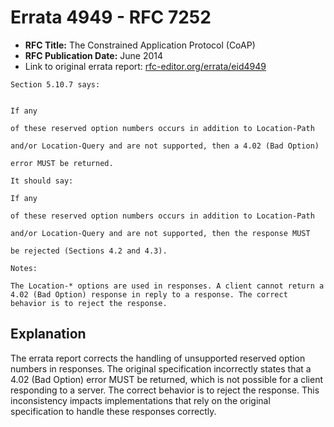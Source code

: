 # Errata 4949 - RFC 7252

- **RFC Title:** The Constrained Application Protocol (CoAP)
- **RFC Publication Date:** June 2014
- Link to original errata report: [rfc-editor.org/errata/eid4949](https://www.rfc-editor.org/errata/eid4949)

```
Section 5.10.7 says:


If any
of these reserved option numbers occurs in addition to Location-Path
and/or Location-Query and are not supported, then a 4.02 (Bad Option)
error MUST be returned.

It should say:

If any
of these reserved option numbers occurs in addition to Location-Path
and/or Location-Query and are not supported, then the response MUST
be rejected (Sections 4.2 and 4.3).

Notes:

The Location-* options are used in responses. A client cannot return a 4.02 (Bad Option) response in reply to a response. The correct behavior is to reject the response.
```

## Explanation

The errata report corrects the handling of unsupported reserved option numbers in responses.  The original specification incorrectly states that a 4.02 (Bad Option) error MUST be returned, which is not possible for a client responding to a server. The correct behavior is to reject the response. This inconsistency impacts implementations that rely on the original specification to handle these responses correctly.
